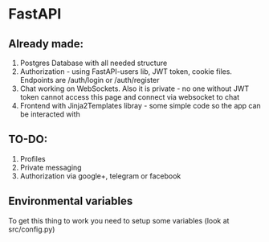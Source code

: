 # FastAPI

## Already made:

1. Postgres Database with all needed structure
2. Authorization - using FastAPI-users lib, JWT token, cookie files. Endpoints are /auth/login or /auth/register
3. Chat working on WebSockets. Also it is private - no one without JWT token cannot access this page and connect via websocket to chat
4. Frontend with Jinja2Templates libray - some simple code so the app can be interacted with

## TO-DO:

1. Profiles
2. Private messaging
3. Authorization via google+, telegram or facebook

## Environmental variables

To get this thing to work you need to setup some variables (look at src/config.py)
